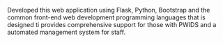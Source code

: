 Developed this web application using Flask, Python, Bootstrap and the common front-end web development programming languages that is designed ti provides comprehensive support for those with PWIDS and a automated management system for staff.
